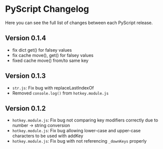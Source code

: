 PyScript Changelog
===============

Here you can see the full list of changes between each PyScript release.

Version 0.1.4
-----------
- fix dict get() for falsey values
- fix cache move(), get() for falsey values
- fixed cache move() from/to same key

Version 0.1.3
-----------
- `str.js`: Fix bug with replaceLastIndexOf
- Removed `console.log()` from `hotkey.module.js`

Version 0.1.2
-----------
- `hotkey.module.js`: Fix bug not comparing key modifiers correctly due to number -> string conversion
- `hotkey.module.js`: Fix bug allowing lower-case and upper-case characters to be used with addKey
- `hotkey.module.js`: Fix bug with not referencing `_downKeys` properly
